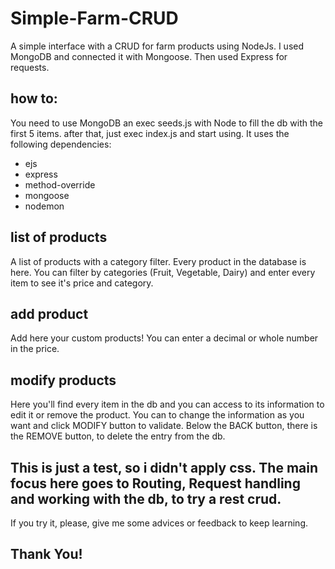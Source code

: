 # Simple-Farm-CRUD
A simple interface with a CRUD for farm products using NodeJs.
I used MongoDB and connected it with Mongoose. Then used Express for requests.



## how to:
You need to use MongoDB an exec seeds.js with Node to fill the db with the first 5 items.
after that, just exec index.js and start using. It uses the following dependencies:
- ejs
- express
- method-override
- mongoose
- nodemon


## list of products
A list of products with a category filter. Every product in the database is here.
You can filter by categories (Fruit, Vegetable, Dairy) and enter every item to see it's price and category.

## add product
Add here your custom products! You can enter a decimal or whole number in the price.

## modify products
Here you'll find every item in the db and you can access to its information to edit it or remove the product.
You can to change the information as you want and click MODIFY button to validate.
Below the BACK button, there is the REMOVE button, to delete the entry from the db.




## This is just a test, so i didn't apply css. The main focus here goes to Routing, Request handling and working with the db, to try a rest crud.

If you try it, please, give me some advices or feedback to keep learning. 
## Thank You!
